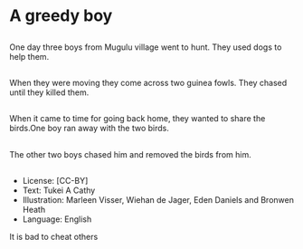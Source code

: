 # A greedy boy

##
One day three boys from Mugulu
village went to hunt. They used
dogs to help them.

##
When they were moving they come
across two guinea fowls. They
chased until they killed them.

##
When it came to time
for going back home,
they wanted to share
the birds.One boy ran
away with the two
birds.

##
The other two boys chased him
and removed the birds from him.

##
* License: [CC-BY]
* Text: Tukei A Cathy
* Illustration: Marleen Visser, Wiehan de Jager, Eden Daniels and Bronwen Heath
* Language: English

It is bad to cheat others
